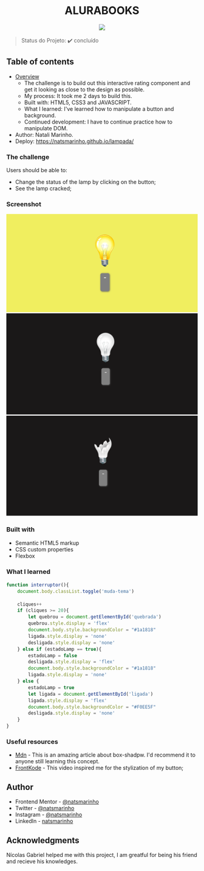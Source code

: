 <h1 align='center'>ALURABOOKS</h1> 

<p align="center">
   <img src="http://img.shields.io/static/v1?label=STATUS&message=CONCLUIDO&color=GREEN&style=for-the-badge"/>
</p>

> Status do Projeto: :heavy_check_mark: concluído

## Table of contents

- [Overview](#overview)
  - The challenge is to build out this interactive rating component and get it looking as close to the design as possible.
  - My process: It took me 2 days to build this.
  - Built with: HTML5, CSS3 and JAVASCRIPT.
  - What I learned: I've learned how to manipulate a button and background.
  - Continued development: I have to continue practice how to manipulate DOM. 
- Author: Natali Marinho. 
- Deploy: https://natsmarinho.github.io/lampada/

### The challenge

Users should be able to:

- Change the status of the lamp by clicking on the button;
- See the lamp cracked;

### Screenshot

![Print da lâmpada ligada](./assets/print-lampada-acesa.png)
![Print da lâmpada desligada](./assets/print-lampada-apagada.png)
![Print da lâmpada quebrada](./assets/print-lampada-quebrada.png)

### Built with

- Semantic HTML5 markup
- CSS custom properties
- Flexbox

### What I learned

```js
function interruptor(){
    document.body.classList.toggle('muda-tema')

    cliques++
    if (cliques >= 20){
        let quebrou = document.getElementById('quebrada')
        quebrou.style.display = 'flex'
        document.body.style.backgroundColor = "#1a1818"
        ligada.style.display = 'none'
        desligada.style.display = 'none'
    } else if (estadoLamp == true){
        estadoLamp = false 
        desligada.style.display = 'flex'
        document.body.style.backgroundColor = "#1a1818"
        ligada.style.display = 'none'
    } else {
        estadoLamp = true
        let ligada = document.getElementById('ligada')
        ligada.style.display = 'flex'
        document.body.style.backgroundColor = "#F0EE5F"
        desligada.style.display = 'none'
    }
}

```
### Useful resources

- [Mdn](https://developer.mozilla.org/pt-BR/docs/Web/CSS/box-shadow) - This is an amazing article about box-shadpw. I'd recommend it to anyone still learning this concept.
- [FrontKode](https://youtu.be/EeFtQMNHLM) - This video inspired me for the stylization of my button;


## Author

- Frontend Mentor - [@natsmarinho](https://www.frontendmentor.io/profile/natsmarinho)
- Twitter - [@natsmarinho](https://www.twitter.com/natsmarinho)
- Instagram - [@natsmarinho](https://www.instagram.com/natsmarinho/)
- LinkedIn - [natsmarinho](https://www.linkedin.com/in/natsmarinho/)

## Acknowledgments

Nícolas Gabriel helped me with this project, I am greatful for being his friend and recieve his knowledges. 
